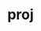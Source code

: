 ---
title: "proj"
layout: cache
categories: [package, develop-2024-03-24]
meta: {"versions": ["8.1.0", "9.2.1"], "compilers": ["apple-clang@=15.0.0", "gcc@=11.1.0", "gcc@=11.4.0", "gcc@=7.3.1", "gcc@=9.4.0"], "oss": ["amzn2", "ubuntu20.04", "ubuntu22.04", "ventura"], "platforms": ["darwin", "linux"], "targets": ["aarch64", "neoverse_n1", "neoverse_v1", "neoverse_v2", "ppc64le", "x86_64_v3"], "stacks": ["aws-isc", "aws-isc-aarch64", "data-vis-sdk", "e4s", "e4s-neoverse-v2", "e4s-neoverse_v1", "e4s-power", "e4s-rocm-external", "ml-darwin-aarch64-mps", "ml-linux-x86_64-cpu", "ml-linux-x86_64-cuda", "ml-linux-x86_64-rocm", "root"], "num_specs": 10, "num_specs_by_stack": {"ml-darwin-aarch64-mps": 1, "root": 10, "aws-isc-aarch64": 2, "aws-isc": 1, "e4s-power": 1, "data-vis-sdk": 1, "e4s-neoverse_v1": 1, "e4s-neoverse-v2": 1, "e4s": 1, "e4s-rocm-external": 1, "ml-linux-x86_64-cuda": 1, "ml-linux-x86_64-cpu": 1, "ml-linux-x86_64-rocm": 1}}
spec_details: [{"hash": "7ro2l4j6pi37dzhiy5bcabaus6t43bn5", "compiler": "apple-clang@=15.0.0", "versions": ["9.2.1"], "os": "ventura", "platform": "darwin", "target": "aarch64", "variants": ["build_system=cmake", "build_type=Release", "+curl", "generator=make", "~ipo", "~pic", "+shared", "+tiff"], "stacks": ["ml-darwin-aarch64-mps", "root"], "size": "-", "tarball": "https://binaries.spack.io/develop-2024-03-24/build_cache/darwin-ventura-aarch64/apple-clang-15.0.0/proj-9.2.1/darwin-ventura-aarch64-apple-clang-15.0.0-proj-9.2.1-7ro2l4j6pi37dzhiy5bcabaus6t43bn5.spack"}, {"hash": "2zqbnsypv3uo4hti6l4mty7zjsuj3tar", "compiler": "gcc@=7.3.1", "versions": ["8.1.0"], "os": "amzn2", "platform": "linux", "target": "aarch64", "variants": ["build_system=cmake", "build_type=Release", "+curl", "generator=make", "~ipo", "patches=dc620ff", "~pic", "+shared", "+tiff"], "stacks": ["aws-isc-aarch64", "root"], "size": "-", "tarball": "https://binaries.spack.io/develop-2024-03-24/build_cache/linux-amzn2-aarch64/gcc-7.3.1/proj-8.1.0/linux-amzn2-aarch64-gcc-7.3.1-proj-8.1.0-2zqbnsypv3uo4hti6l4mty7zjsuj3tar.spack"}, {"hash": "2c6ml6pj262mgfzfci657ng3vpmf7dlr", "compiler": "gcc@=7.3.1", "versions": ["8.1.0"], "os": "amzn2", "platform": "linux", "target": "neoverse_n1", "variants": ["build_system=cmake", "build_type=Release", "+curl", "generator=make", "~ipo", "patches=dc620ff", "~pic", "+shared", "+tiff"], "stacks": ["aws-isc-aarch64", "root"], "size": "-", "tarball": "https://binaries.spack.io/develop-2024-03-24/build_cache/linux-amzn2-neoverse_n1/gcc-7.3.1/proj-8.1.0/linux-amzn2-neoverse_n1-gcc-7.3.1-proj-8.1.0-2c6ml6pj262mgfzfci657ng3vpmf7dlr.spack"}, {"hash": "gbhg2nfww73xiuaysto477rwrlso2omb", "compiler": "gcc@=7.3.1", "versions": ["8.1.0"], "os": "amzn2", "platform": "linux", "target": "x86_64_v3", "variants": ["build_system=cmake", "build_type=Release", "+curl", "generator=make", "~ipo", "patches=dc620ff", "~pic", "+shared", "+tiff"], "stacks": ["aws-isc", "root"], "size": "-", "tarball": "https://binaries.spack.io/develop-2024-03-24/build_cache/linux-amzn2-x86_64_v3/gcc-7.3.1/proj-8.1.0/linux-amzn2-x86_64_v3-gcc-7.3.1-proj-8.1.0-gbhg2nfww73xiuaysto477rwrlso2omb.spack"}, {"hash": "a46bggmyiqqrnkbvcbm2yonpjslcsn7z", "compiler": "gcc@=9.4.0", "versions": ["8.1.0"], "os": "ubuntu20.04", "platform": "linux", "target": "ppc64le", "variants": ["build_system=cmake", "build_type=Release", "+curl", "generator=make", "~ipo", "patches=dc620ff", "~pic", "+shared", "+tiff"], "stacks": ["e4s-power", "root"], "size": "-", "tarball": "https://binaries.spack.io/develop-2024-03-24/build_cache/linux-ubuntu20.04-ppc64le/gcc-9.4.0/proj-8.1.0/linux-ubuntu20.04-ppc64le-gcc-9.4.0-proj-8.1.0-a46bggmyiqqrnkbvcbm2yonpjslcsn7z.spack"}, {"hash": "ps3r4vjbrfur3ubw3wyydjb25vokkown", "compiler": "gcc@=11.1.0", "versions": ["8.1.0"], "os": "ubuntu20.04", "platform": "linux", "target": "x86_64_v3", "variants": ["build_system=cmake", "build_type=Release", "+curl", "generator=make", "~ipo", "patches=dc620ff", "~pic", "+shared", "+tiff"], "stacks": ["data-vis-sdk", "root"], "size": "-", "tarball": "https://binaries.spack.io/develop-2024-03-24/build_cache/linux-ubuntu20.04-x86_64_v3/gcc-11.1.0/proj-8.1.0/linux-ubuntu20.04-x86_64_v3-gcc-11.1.0-proj-8.1.0-ps3r4vjbrfur3ubw3wyydjb25vokkown.spack"}, {"hash": "hjrsfvum5g2wlbhggxawbpy3vh6ynwpz", "compiler": "gcc@=11.4.0", "versions": ["8.1.0"], "os": "ubuntu22.04", "platform": "linux", "target": "neoverse_v1", "variants": ["build_system=cmake", "build_type=Release", "+curl", "generator=make", "~ipo", "patches=dc620ff", "~pic", "+shared", "+tiff"], "stacks": ["e4s-neoverse_v1", "root"], "size": "-", "tarball": "https://binaries.spack.io/develop-2024-03-24/build_cache/linux-ubuntu22.04-neoverse_v1/gcc-11.4.0/proj-8.1.0/linux-ubuntu22.04-neoverse_v1-gcc-11.4.0-proj-8.1.0-hjrsfvum5g2wlbhggxawbpy3vh6ynwpz.spack"}, {"hash": "u5oav5ca2yufur7kf5ydwii4ldnbdx3s", "compiler": "gcc@=11.4.0", "versions": ["8.1.0"], "os": "ubuntu22.04", "platform": "linux", "target": "neoverse_v2", "variants": ["build_system=cmake", "build_type=Release", "+curl", "generator=make", "~ipo", "patches=dc620ff", "~pic", "+shared", "+tiff"], "stacks": ["e4s-neoverse-v2", "root"], "size": "-", "tarball": "https://binaries.spack.io/develop-2024-03-24/build_cache/linux-ubuntu22.04-neoverse_v2/gcc-11.4.0/proj-8.1.0/linux-ubuntu22.04-neoverse_v2-gcc-11.4.0-proj-8.1.0-u5oav5ca2yufur7kf5ydwii4ldnbdx3s.spack"}, {"hash": "weeak4g7odbtgmukcejpcitkok72yl6j", "compiler": "gcc@=11.4.0", "versions": ["8.1.0"], "os": "ubuntu22.04", "platform": "linux", "target": "x86_64_v3", "variants": ["build_system=cmake", "build_type=Release", "+curl", "generator=make", "~ipo", "patches=dc620ff", "~pic", "+shared", "+tiff"], "stacks": ["e4s", "e4s-rocm-external", "root"], "size": "-", "tarball": "https://binaries.spack.io/develop-2024-03-24/build_cache/linux-ubuntu22.04-x86_64_v3/gcc-11.4.0/proj-8.1.0/linux-ubuntu22.04-x86_64_v3-gcc-11.4.0-proj-8.1.0-weeak4g7odbtgmukcejpcitkok72yl6j.spack"}, {"hash": "yyujeqg22ncpwwzgswcpahrkfcltwo2b", "compiler": "gcc@=11.4.0", "versions": ["9.2.1"], "os": "ubuntu22.04", "platform": "linux", "target": "x86_64_v3", "variants": ["build_system=cmake", "build_type=Release", "+curl", "generator=make", "~ipo", "~pic", "+shared", "+tiff"], "stacks": ["ml-linux-x86_64-cuda", "ml-linux-x86_64-cpu", "ml-linux-x86_64-rocm", "root"], "size": "-", "tarball": "https://binaries.spack.io/develop-2024-03-24/build_cache/linux-ubuntu22.04-x86_64_v3/gcc-11.4.0/proj-9.2.1/linux-ubuntu22.04-x86_64_v3-gcc-11.4.0-proj-9.2.1-yyujeqg22ncpwwzgswcpahrkfcltwo2b.spack"}]
---